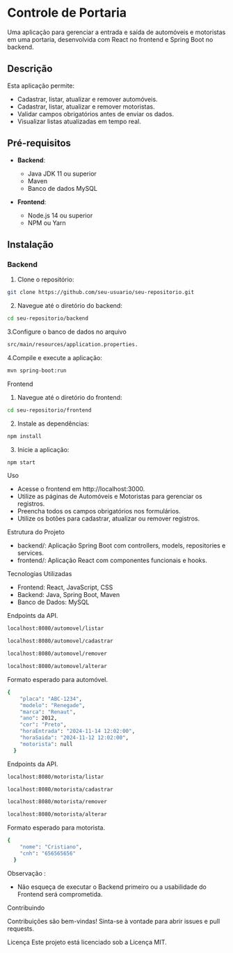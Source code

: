 # Controle de Portaria

Uma aplicação para gerenciar a entrada e saída de automóveis e motoristas em uma portaria, desenvolvida com React no frontend e Spring Boot no backend.

## Descrição

Esta aplicação permite:

- Cadastrar, listar, atualizar e remover automóveis.
- Cadastrar, listar, atualizar e remover motoristas.
- Validar campos obrigatórios antes de enviar os dados.
- Visualizar listas atualizadas em tempo real.

## Pré-requisitos

- **Backend**:
  - Java JDK 11 ou superior
  - Maven
  - Banco de dados MySQL

- **Frontend**:
  - Node.js 14 ou superior
  - NPM ou Yarn

## Instalação

### Backend

1. Clone o repositório:

```bash
git clone https://github.com/seu-usuario/seu-repositorio.git
```

2. Navegue até o diretório do backend:
```bash
cd seu-repositorio/backend
```

3.Configure o banco de dados no arquivo 
```bash 
src/main/resources/application.properties.
```

4.Compile e execute a aplicação:
```bash 
mvn spring-boot:run
```

Frontend

1. Navegue até o diretório do frontend:

```bash 
cd seu-repositorio/frontend
```

2. Instale as dependências:

```bash
npm install
```
3. Inicie a aplicação:

```bash
npm start
```
Uso

- Acesse o frontend em http://localhost:3000.
- Utilize as páginas de Automóveis e Motoristas para gerenciar os registros.
- Preencha todos os campos obrigatórios nos formulários.
- Utilize os botões para cadastrar, atualizar ou remover registros.

Estrutura do Projeto

- backend/: Aplicação Spring Boot com controllers, models, repositories e services.
- frontend/: Aplicação React com componentes funcionais e hooks.

Tecnologias Utilizadas

- Frontend: React, JavaScript, CSS
- Backend: Java, Spring Boot, Maven
- Banco de Dados: MySQL

Endpoints da API.
```bash
localhost:8080/automovel/listar
```
```bash
localhost:8080/automovel/cadastrar
```
```bash
localhost:8080/automovel/remover
```
```bash
localhost:8080/automovel/alterar
```
Formato esperado para automóvel.

```bash
{
    "placa": "ABC-1234",
    "modelo": "Renegade",
    "marca": "Renaut",
    "ano": 2012,
    "cor": "Preto",
    "horaEntrada": "2024-11-14 12:02:00",
    "horaSaida": "2024-11-12 12:02:00",
    "motorista": null
  }
```

Endpoints da API.
```bash
localhost:8080/motorista/listar
```
```bash
localhost:8080/motorista/cadastrar
```
```bash
localhost:8080/motorista/remover
```
```bash
localhost:8080/motorista/alterar
```
Formato esperado para motorista.

```bash
{
    "nome": "Cristiano",
    "cnh": "656565656"
  }
```


Observação :
- Não esqueça de executar o Backend primeiro ou a usabilidade do Frontend será comprometida.

Contribuindo

Contribuições são bem-vindas! Sinta-se à vontade para abrir issues e pull requests.

Licença
Este projeto está licenciado sob a Licença MIT.



